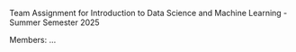 Team Assignment
for Introduction to Data Science and Machine Learning - Summer Semester 2025

Members: …
